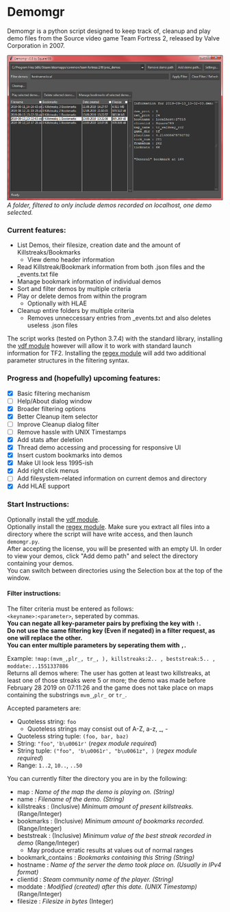 # Demomgr
Demomgr is a python script designed to keep track of, cleanup and play demo files from the Source video game Team Fortress 2, released by Valve Corporation in 2007.

![Main program window](https://github.com/Square789/Demomgr/blob/master/img0.PNG)
_A folder, filtered to only include demos recorded on localhost, one demo selected._
### Current features:
* List Demos, their filesize, creation date and the amount of Killstreaks/Bookmarks
  * View demo header information
* Read Killstreak/Bookmark information from both .json files and the \_events.txt file
* Manage bookmark information of individual demos
* Sort and filter demos by multiple criteria
* Play or delete demos from within the program
  * Optionally with HLAE
* Cleanup entire folders by multiple criteria
  * Removes unneccessary entries from \_events.txt and also deletes useless .json files

The script works (tested on Python 3.7.4) with the standard library, installing the [vdf module](https://pypi.org/project/vdf/) however will allow it to work with standard launch information for TF2. Installing the [regex module](https://pypi.org/project/regex/) will add two additional parameter structures in the filtering syntax.

### Progress and (hopefully) upcoming features:
- [x] Basic filtering mechanism
- [ ] Help/About dialog window
- [x] Broader filtering options
- [x] Better Cleanup item selector
- [ ] Improve Cleanup dialog filter
- [ ] Remove hassle with UNIX Timestamps
- [x] Add stats after deletion
- [x] Thread demo accessing and processing for responsive UI
- [x] Insert custom bookmarks into demos
- [x] Make UI look less 1995-ish
- [x] Add right click menus
- [ ] Add filesystem-related information on current demos and directory
- [x] Add HLAE support

### Start Instructions:
Optionally install the [vdf module](https://pypi.org/project/vdf/).  
Optionally install the [regex module](https://pypi.org/project/regex/).
Make sure you extract all files into a directory where the script will have write access, and then launch `demomgr.py`.  
After accepting the license, you will be presented with an empty UI. In order to view your demos, click "Add demo path" and select the directory containing your demos.  
You can switch between directories using the Selection box at the top of the window.  

#### Filter instructions:
The filter criteria must be entered as follows:  
`<keyname>:<parameter>`, seperated by commas.  
**You can negate all key-parameter pairs by prefixing the key with **`!`**.**  
**Do not use the same filtering key (Even if negated) in a filter request, as one will replace the other.**  
**You can enter multiple parameters by seperating them with **`,`**.**

Example: `!map:(mvm_,plr_, tr_, ), killstreaks:2.. , beststreak:5.. , moddate:..1551337886`  
Returns all demos where: The user has gotten at least two killstreaks, at least one of those streaks were 5 or more; the demo was made before February 28 2019 on 07:11:26 and the game does not take place on maps containing the substrings `mvm_`,`plr_` or `tr_`.  

Accepted parameters are:
 * Quoteless string: `foo`
   * Quoteless strings may consist out of A-Z, a-z, \_, -
 * Quoteless string tuple: `(foo, bar, baz)`
 * String: `"foo"`, `'b\u0061r'` (*regex module required*)
 * String tuple: `("foo", 'b\u0061r', "b\u0061z", )` (*regex module required*)
 * Range: `1..2`, `10..`, `..50`  

You can currently filter the directory you are in by the following:
 * map : _Name of the map the demo is playing on. (String)_
 * name : _Filename of the demo. (String)_
 * killstreaks : (Inclusive) _Minimum amount of present killstreaks._ (Range/Integer)
 * bookmarks : (Inclusive) _Minimum amount of bookmarks recorded._ (Range/Integer)
 * beststreak : (Inclusive) _Minimum value of the best streak recorded in demo_ (Range/Integer)
   * May produce erratic results at values out of normal ranges
 * bookmark_contains : _Bookmarks containing this String (String)_
 * hostname : _Name of the server the demo took place on. (Usually in IPv4 format)_
 * clientid : _Steam community name of the player. (String)_
 * moddate : _Modified (created) after this date. (UNIX Timestamp)_ (Range/Integer)
 * filesize : _Filesize in bytes_ (Integer)
